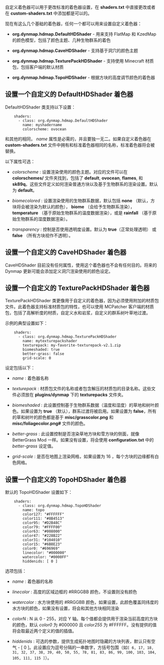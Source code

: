 自定义着色器可以用于更改标准的着色器设置，在 **shaders.txt** 中直接更改或者在 **custom-shaders.txt** 中添加都是可以的。

现在有这么几个基础的着色器，任何一个都可以用来设置自定义着色器：

- **org.dynmap.hdmap.DefaultHDShader** - 用来支持 FlatMap 和 KzedMap 的颜色模型，包括了颜色主题、几种生物群系的着色

- **org.dynmap.hdmap.CaveHDShader** - 支持基于洞穴的颜色主题

- **org.dynmap.hdmap.TexturePackHDShader** - 支持使用 Minecraft 材质包，包括客户端的默认材质

- **org.dynmap.hdmap.TopoHDShader** - 根据方块的高度调节颜色的着色器

## 设置一个自定义的 DefaultHDShader 着色器
DefaultHDShader 类支持以下设置：
```
    shaders:
      - class: org.dynmap.hdmap.DefaultHDShader
        name: myshadername
        colorscheme: ovocean
```
和其他的相同， _name_ 属性是必需的，并且要独一无二。如果自定义着色器在  **custom-shaders.txt** 文件中拥有和标准着色器相同的名称，标准着色器将会被替换。

以下属性可选：

- _colorscheme_ : 设置渲染使用的颜色主题。对应的文件可以在 **colorschemes/** 文件夹找到，包括了 **default**, **ovocean**, **flames**, 和 **sk89q**。这些文件定义如何渲染普通方块以及基于生物群系的渲染设置。默认为 **default**。

- _biomecolored_ : 设置渲染使用的生物群系数据，默认包括 **none** （默认，方块将会被渲染为默认的颜色）， **biome** （会给予生物群系渲染）， **temperature** （基于原始生物群系的温度数据渲染），或是 **rainfall** （基于原始生物群系的湿度数据渲染）。

- _transparency_ : 控制是否使用透明度设置。默认为 **true**（正常处理透明） 或  **false** （所有方块视作不透明）。

## 设置一个自定义的 CaveHDShader 着色器
CaveHDShader 目前没有任何属性，使用这个着色器也不会有任何目的。将来的 Dynmap 更新可能会添加定义洞穴渲染使用的颜色设定。

## 设置一个自定义的 TexturePackHDShader 着色器

TexturePackHDShader 类更像用于自定义的着色器，因为必须使用附加的材质包文件。此着色器支持标准材质包的特性，也可以使用 MCPatcher 客户端的材质包，包括了高解析度的材质，自定义水和岩浆，自定义的群系树叶草地过渡。

示例的典型设置如下：
```
    shaders:
      - class: org.dynmap.hdmap.TexturePackHDShader
        name: mytexturepackshader
        texturepack: my-favorite-texturepack-v2.1.zip
        biomeshaded: true
        better-grass: false
        grid-scale: 0
```
设定包括以下：

- _name_ : 着色器名称

- _texturepack_ : 材质包文件的名称或者包含解压的材质包的目录名称。这些文件必须放在 **plugins/dynmap** 下的 **texturepacks** 文件夹。

- _biomeshaded_ : 此设置控制基于生物群系数据（温度和湿度）的草地和树叶颜色。如果设置为 **true** （默认），群系过渡将被启用。如果设置为 **false**，所有的草和树叶的颜色都是基于 **misc/grasscolor.png** 和 **misc/foliagecolor.png#** 文件的颜色。

- _better-grass_ : 此设置控制是否渲染草地方块和雪方块的侧面，就像 BetterGrass Mod 一样。如果没有设置，将会使用 **configuration.txt** 中的 _better-grass_ 设定值。

- _grid-scale_ : 是否在地图上渲染网格，如果设置为 16 ，每个方块的边缘都有白色网格。

## 设置一个自定义的 TopoHDShader 着色器

默认的 TopoHDShader 设置如下：
```
    shaders:
      - class: org.dynmap.hdmap.TopoHDShader
        name: topo
        color127: "#FFFFFF"
        color111: "#8B4513"
        color95: "#D2B48C"
        color79: "#FFFF00"
        color63: "#008000"
        color47: "#228B22"
        color31: "#104010"
        color15: "#6B8E23"
        color0: "#696969"
        linecolor: "#000000"
        watercolor: "#0000FF"
        hiddenids: [ 0 ]
```
选项包括：

- _name_ : 着色器的名称

- _linecolor_ : 高度的区域边框的 #RRGGBB 颜色，不设置则没有颜色

- _watercolor_ : 水方块使用的 #RRGGBB 颜色，如果设置，此颜色覆盖同纬度的水方块的颜色，如果没有设置，将会和其他方块相同渲染

- _colorN_ : N 从 0 - 255，对应 Y 轴。每个值都会提供用于渲染当前高度的方块的颜色，默认 _color0_ 为 #000000 且 _color255_ 为 #FFFFFF。没有提供的值将会取最近两个定义的值的插值。

- _hiddenids_ : 可选的参数，提供生成拓扑地图时隐藏的方块列表，默认只有空气 - [ 0 ]。此设置应为逗号分隔的一串数字，方括号包围（如`[ 6, 17, 18, 31, 32, 37, 38, 39, 40, 50, 55, 78, 81, 83, 86, 99, 100, 103, 104, 105, 111, 115 ]`）。

